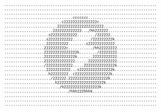 `.....................................................................`
`.....................................................................`
`.....................................................................`
`...............................ccccccc...............................`
`..........................c222222222222222c..........................`
`........................222222222222222222222........................`
`......................2222222222222.../hh222222......................`
`....................s222222222222......../222222.....................`
`...................s22222222222......../222222222k...................`
`...................2222222222........s222222222222...................`
`..................2222222222c.........../hh22222222..................`
`..................222222222222222k......../22222222..................`
`..................22222222222222k.......22222222222..................`
`..................22222222222222......2222222222222..................`
`................../222222222222.....22222222222222k..................`
`...................22222222222...s222222222222222k...................`
`....................h22222222..c2222222222222222k....................`
`...................../222222.222222222222222222k.....................`
`.......................h222222222222222222222k.......................`
`........................./h2222222222222222k.........................`
`............................./hhh222hhhk.............................`
`.....................................................................`
`.....................................................................`
`.....................................................................`

